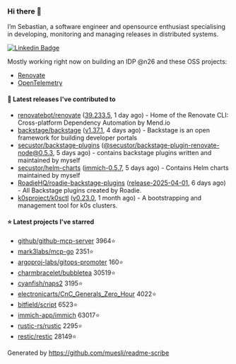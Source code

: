 ### Hi there 👋

I’m Sebastian, a software engineer and opensource enthusiast specialising in developing, monitoring and managing releases in distributed systems.    

[![Linkedin Badge](https://img.shields.io/badge/-LinkedIn-blue?style=flat&logo=Linkedin&logoColor=white&link=https://www.linkedin.com/in/sebastian-poxhofer/)](https://www.linkedin.com/in/sebastian-poxhofer/)

Mostly working right now on building an IDP @n26 and these OSS projects:
- [Renovate](https://github.com/renovatebot/renovate)
- [OpenTelemetry](https://github.com/open-telemetry)



#### 🚀 Latest releases I've contributed to

- [renovatebot/renovate](https://github.com/renovatebot/renovate) ([39.233.5](https://github.com/renovatebot/renovate/releases/tag/39.233.5), 1 day ago) - Home of the Renovate CLI: Cross-platform Dependency Automation by Mend.io
- [backstage/backstage](https://github.com/backstage/backstage) ([v1.37.1](https://github.com/backstage/backstage/releases/tag/v1.37.1), 4 days ago) - Backstage is an open framework for building developer portals
- [secustor/backstage-plugins](https://github.com/secustor/backstage-plugins) ([@secustor/backstage-plugin-renovate-node@0.5.3](https://github.com/secustor/backstage-plugins/releases/tag/%40secustor/backstage-plugin-renovate-node%400.5.3), 5 days ago) - contains backstage plugins written and maintained by myself
- [secustor/helm-charts](https://github.com/secustor/helm-charts) ([immich-0.5.7](https://github.com/secustor/helm-charts/releases/tag/immich-0.5.7), 5 days ago) - Contains Helm charts maintained by myself
- [RoadieHQ/roadie-backstage-plugins](https://github.com/RoadieHQ/roadie-backstage-plugins) ([release-2025-04-01](https://github.com/RoadieHQ/roadie-backstage-plugins/releases/tag/release-2025-04-01), 6 days ago) - All Backstage plugins created by Roadie.
- [k0sproject/k0sctl](https://github.com/k0sproject/k0sctl) ([v0.23.0](https://github.com/k0sproject/k0sctl/releases/tag/v0.23.0), 1 month ago) - A bootstrapping and management tool for k0s clusters.

#### ⭐ Latest projects I've starred

- [github/github-mcp-server](https://github.com/github/github-mcp-server) 3964⭐
- [mark3labs/mcp-go](https://github.com/mark3labs/mcp-go) 2351⭐
- [argoproj-labs/gitops-promoter](https://github.com/argoproj-labs/gitops-promoter) 160⭐
- [charmbracelet/bubbletea](https://github.com/charmbracelet/bubbletea) 30519⭐
- [cyanfish/naps2](https://github.com/cyanfish/naps2) 3195⭐
- [electronicarts/CnC_Generals_Zero_Hour](https://github.com/electronicarts/CnC_Generals_Zero_Hour) 4022⭐
- [bitfield/script](https://github.com/bitfield/script) 6523⭐
- [immich-app/immich](https://github.com/immich-app/immich) 63017⭐
- [rustic-rs/rustic](https://github.com/rustic-rs/rustic) 2295⭐
- [restic/restic](https://github.com/restic/restic) 28149⭐



Generated by https://github.com/muesli/readme-scribe

